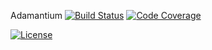 Adamantium
[![Build Status](https://travis-ci.org/iPalash/adamantium.svg?branch=master)](https://travis-ci.org/iPalash/adamantium/)
[![Code Coverage](https://img.shields.io/codecov/c/github/iPalash/adamantium/master.svg)](https://codecov.io/github/iPalash/adamantium?branch=master)

[![License](http://img.shields.io/:license-mit-blue.svg)](http://ipalash.mit-license.org/)